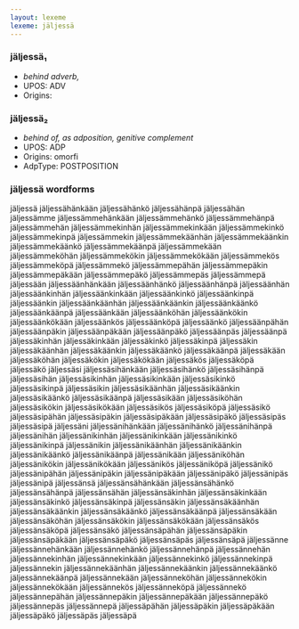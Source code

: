 ```yaml
---
layout: lexeme
lexeme: jäljessä
---
```


###  jäljessä₁

* _behind adverb,_
* UPOS:  ADV
* Origins: 


###  jäljessä₂

* _behind of, as adposition, genitive complement_
* UPOS:  ADP
* Origins: omorfi 
* AdpType:  POSTPOSITION


### jäljessä wordforms

jäljessä
jäljessähänkään
jäljessähänkö
jäljessähänpä
jäljessähän
jäljessämme
jäljessämmehänkään
jäljessämmehänkö
jäljessämmehänpä
jäljessämmehän
jäljessämmekinhän
jäljessämmekinkään
jäljessämmekinkö
jäljessämmekinpä
jäljessämmekin
jäljessämmekäänhän
jäljessämmekäänkin
jäljessämmekäänkö
jäljessämmekäänpä
jäljessämmekään
jäljessämmeköhän
jäljessämmekökin
jäljessämmekökään
jäljessämmekös
jäljessämmeköpä
jäljessämmekö
jäljessämmepähän
jäljessämmepäkin
jäljessämmepäkään
jäljessämmepäkö
jäljessämmepäs
jäljessämmepä
jäljessään
jäljessäänhänkään
jäljessäänhänkö
jäljessäänhänpä
jäljessäänhän
jäljessäänkinhän
jäljessäänkinkään
jäljessäänkinkö
jäljessäänkinpä
jäljessäänkin
jäljessäänkäänhän
jäljessäänkäänkin
jäljessäänkäänkö
jäljessäänkäänpä
jäljessäänkään
jäljessäänköhän
jäljessäänkökin
jäljessäänkökään
jäljessäänkös
jäljessäänköpä
jäljessäänkö
jäljessäänpähän
jäljessäänpäkin
jäljessäänpäkään
jäljessäänpäkö
jäljessäänpäs
jäljessäänpä
jäljessäkinhän
jäljessäkinkään
jäljessäkinkö
jäljessäkinpä
jäljessäkin
jäljessäkäänhän
jäljessäkäänkin
jäljessäkäänkö
jäljessäkäänpä
jäljessäkään
jäljessäköhän
jäljessäkökin
jäljessäkökään
jäljessäkös
jäljessäköpä
jäljessäkö
jäljessäsi
jäljessäsihänkään
jäljessäsihänkö
jäljessäsihänpä
jäljessäsihän
jäljessäsikinhän
jäljessäsikinkään
jäljessäsikinkö
jäljessäsikinpä
jäljessäsikin
jäljessäsikäänhän
jäljessäsikäänkin
jäljessäsikäänkö
jäljessäsikäänpä
jäljessäsikään
jäljessäsiköhän
jäljessäsikökin
jäljessäsikökään
jäljessäsikös
jäljessäsiköpä
jäljessäsikö
jäljessäsipähän
jäljessäsipäkin
jäljessäsipäkään
jäljessäsipäkö
jäljessäsipäs
jäljessäsipä
jäljessäni
jäljessänihänkään
jäljessänihänkö
jäljessänihänpä
jäljessänihän
jäljessänikinhän
jäljessänikinkään
jäljessänikinkö
jäljessänikinpä
jäljessänikin
jäljessänikäänhän
jäljessänikäänkin
jäljessänikäänkö
jäljessänikäänpä
jäljessänikään
jäljessäniköhän
jäljessänikökin
jäljessänikökään
jäljessänikös
jäljessäniköpä
jäljessänikö
jäljessänipähän
jäljessänipäkin
jäljessänipäkään
jäljessänipäkö
jäljessänipäs
jäljessänipä
jäljessänsä
jäljessänsähänkään
jäljessänsähänkö
jäljessänsähänpä
jäljessänsähän
jäljessänsäkinhän
jäljessänsäkinkään
jäljessänsäkinkö
jäljessänsäkinpä
jäljessänsäkin
jäljessänsäkäänhän
jäljessänsäkäänkin
jäljessänsäkäänkö
jäljessänsäkäänpä
jäljessänsäkään
jäljessänsäköhän
jäljessänsäkökin
jäljessänsäkökään
jäljessänsäkös
jäljessänsäköpä
jäljessänsäkö
jäljessänsäpähän
jäljessänsäpäkin
jäljessänsäpäkään
jäljessänsäpäkö
jäljessänsäpäs
jäljessänsäpä
jäljessänne
jäljessännehänkään
jäljessännehänkö
jäljessännehänpä
jäljessännehän
jäljessännekinhän
jäljessännekinkään
jäljessännekinkö
jäljessännekinpä
jäljessännekin
jäljessännekäänhän
jäljessännekäänkin
jäljessännekäänkö
jäljessännekäänpä
jäljessännekään
jäljessänneköhän
jäljessännekökin
jäljessännekökään
jäljessännekös
jäljessänneköpä
jäljessännekö
jäljessännepähän
jäljessännepäkin
jäljessännepäkään
jäljessännepäkö
jäljessännepäs
jäljessännepä
jäljessäpähän
jäljessäpäkin
jäljessäpäkään
jäljessäpäkö
jäljessäpäs
jäljessäpä

